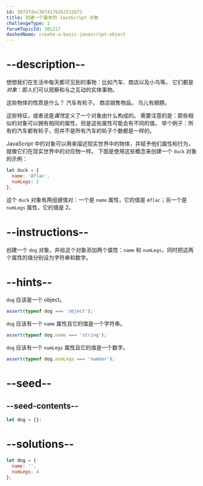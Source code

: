 ```yaml
---
id: 587d7dac367417b2b2512b73
title: 创建一个基本的 JavaScript 对象
challengeType: 1
forumTopicId: 301317
dashedName: create-a-basic-javascript-object
---
```


# --description--

想想我们在生活中每天都可见到的事物：比如汽车、商店以及小鸟等。 它们都是<dfn>对象</dfn>：即人们可以观察和与之互动的实体事物。

这些物体的性质是什么？ 汽车有轮子。 商店销售物品。 鸟儿有翅膀。

这些特征，或者说是<dfn>属性</dfn>定义了一个对象由什么构成的。 需要注意的是：那些相似的对象可以拥有相同的属性，但是这些属性可能会有不同的值。 举个例子：所有的汽车都有轮子，但并不是所有汽车的轮子个数都是一样的。

JavaScript 中的对象可以用来描述现实世界中的物体，并赋予他们属性和行为，就像它们在现实世界中的对应物一样。 下面是使用这些概念来创建一个 `duck` 对象的示例：

```js
let duck = {
  name: 'Aflac',
  numLegs: 2
};
```

这个 `duck` 对象有两组键值对：一个是 `name` 属性，它的值是 `Aflac`；另一个是 `numLegs` 属性，它的值是 2。

# --instructions--

创建一个 `dog` 对象，并给这个对象添加两个属性：`name` 和 `numLegs`，同时把这两个属性的值分别设为字符串和数字。

# --hints--

`dog` 应该是一个 object。

```js
assert(typeof dog === 'object');
```

`dog` 应该有一个 `name` 属性且它的值是一个字符串。

```js
assert(typeof dog.name === 'string');
```

`dog` 应该有一个 `numLegs` 属性且它的值是一个数字。

```js
assert(typeof dog.numLegs === 'number');
```

# --seed--

## --seed-contents--

```js
let dog = {};
```

# --solutions--

```js
let dog = {
  name: '',
  numLegs: 4
};
```
